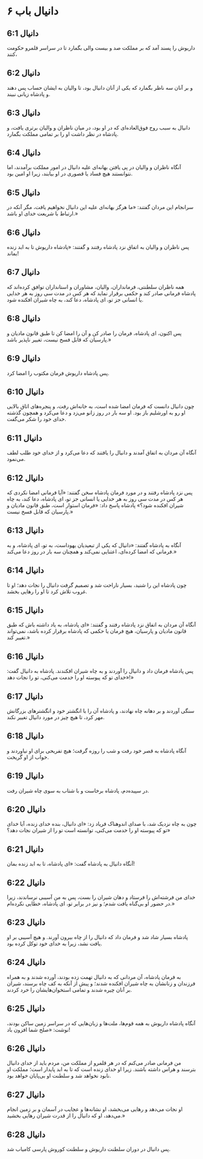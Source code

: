 # دانیال باب ۶

## دانیال 6:1
داریوش را پسند آمد که بر مملکت صد و بیست والی بگمارد تا در سراسر قلمرو حکومت کنند،

## دانیال 6:2
و بر آنان سه ناظر بگمارد که یکی از آنان دانیال بود، تا والیان به ایشان حساب پس دهند و پادشاه زیانی نبیند.

## دانیال 6:3
دانیال به سبب روح فوق‌العاده‌ای که در او بود، در میان ناظران و والیان برتری یافت، و پادشاه در نظر داشت او را بر تمامی مملکت بگمارد.

## دانیال 6:4
آنگاه ناظران و والیان در پی یافتن بهانه‌ای علیه دانیال در امور مملکت برآمدند، اما نتوانستند هیچ فساد یا قصوری در او بیابند، زیرا او امین بود.

## دانیال 6:5
سرانجام این مردان گفتند: «ما هرگز بهانه‌ای علیه این دانیال نخواهیم یافت، مگر آنکه در ارتباط با شریعت خدای او باشد.»

## دانیال 6:6
پس ناظران و والیان به اتفاق نزد پادشاه رفتند و گفتند: «پادشاه داریوش تا به ابد زنده بماند!

## دانیال 6:7
همه ناظران سلطنتی، فرمانداران، والیان، مشاوران و استانداران توافق کرده‌اند که پادشاه فرمانی صادر کند و حکمی برقرار نماید که هر کس در مدت سی روز به هر خدایی یا انسانی جز تو، ای پادشاه، دعا کند، به چاه شیران افکنده شود.

## دانیال 6:8
پس اکنون، ای پادشاه، فرمان را صادر کن و آن را امضا کن تا طبق قانون مادیان و پارسیان که قابل فسخ نیست، تغییر ناپذیر باشد.»

## دانیال 6:9
پس پادشاه داریوش فرمان مکتوب را امضا کرد.

## دانیال 6:10
چون دانیال دانست که فرمان امضا شده است، به خانه‌اش رفت، و پنجره‌های اتاق بالایی او رو به اورشلیم باز بود. او سه بار در روز زانو می‌زد و دعا می‌کرد و همچون گذشته خدای خود را شکر می‌گفت.

## دانیال 6:11
آنگاه آن مردان به اتفاق آمدند و دانیال را یافتند که دعا می‌کرد و از خدای خود طلب لطف می‌نمود.

## دانیال 6:12
پس نزد پادشاه رفتند و در مورد فرمان پادشاه سخن گفتند: «آیا فرمانی امضا نکردی که هر کس در مدت سی روز به هر خدایی یا انسانی جز تو، ای پادشاه، دعا کند، به چاه شیران افکنده شود؟» پادشاه پاسخ داد: «فرمان استوار است، طبق قانون مادیان و پارسیان که قابل فسخ نیست.»

## دانیال 6:13
آنگاه به پادشاه گفتند: «دانیال که یکی از تبعیدیان یهوداست، به تو، ای پادشاه، و به فرمانی که امضا کرده‌ای، اعتنایی نمی‌کند و همچنان سه بار در روز دعا می‌کند.»

## دانیال 6:14
چون پادشاه این را شنید، بسیار ناراحت شد و تصمیم گرفت دانیال را نجات دهد؛ او تا غروب تلاش کرد تا او را رهایی بخشد.

## دانیال 6:15
آنگاه آن مردان به اتفاق نزد پادشاه رفتند و گفتند: «ای پادشاه، به یاد داشته باش که طبق قانون مادیان و پارسیان، هیچ فرمان یا حکمی که پادشاه برقرار کرده باشد، نمی‌تواند تغییر کند.»

## دانیال 6:16
پس پادشاه فرمان داد و دانیال را آوردند و به چاه شیران افکندند. پادشاه به دانیال گفت: «خدای تو که پیوسته او را خدمت می‌کنی، تو را نجات دهد!»

## دانیال 6:17
سنگی آوردند و بر دهانه چاه نهادند، و پادشاه آن را با انگشتر خود و انگشترهای بزرگانش مهر کرد، تا هیچ چیز در مورد دانیال تغییر نکند.

## دانیال 6:18
آنگاه پادشاه به قصر خود رفت و شب را روزه گرفت؛ هیچ تفریحی برای او نیاوردند و خواب از او گریخت.

## دانیال 6:19
در سپیده‌دم، پادشاه برخاست و با شتاب به سوی چاه شیران رفت.

## دانیال 6:20
چون به چاه نزدیک شد، با صدای اندوهناک فریاد زد: «ای دانیال، بنده خدای زنده، آیا خدای تو که پیوسته او را خدمت می‌کنی، توانسته است تو را از شیران نجات دهد؟»

## دانیال 6:21
آنگاه دانیال به پادشاه گفت: «ای پادشاه، تا به ابد زنده بمان!

## دانیال 6:22
خدای من فرشته‌اش را فرستاد و دهان شیران را بست، پس به من آسیبی نرساندند، زیرا در حضور او بی‌گناه یافت شدم؛ و نیز در برابر تو، ای پادشاه، خطایی نکرده‌ام.»

## دانیال 6:23
پادشاه بسیار شاد شد و فرمان داد که دانیال را از چاه بیرون آورند. و هیچ آسیبی بر او یافت نشد، زیرا به خدای خود توکل کرده بود.

## دانیال 6:24
به فرمان پادشاه، آن مردانی که به دانیال تهمت زده بودند، آورده شدند و به همراه فرزندان و زنانشان به چاه شیران افکنده شدند؛ و پیش از آنکه به کف چاه برسند، شیران بر آنان چیره شدند و تمامی استخوان‌هایشان را خرد کردند.

## دانیال 6:25
آنگاه پادشاه داریوش به همه قوم‌ها، ملت‌ها و زبان‌هایی که در سراسر زمین ساکن بودند، نوشت: «صلح شما افزون باد!

## دانیال 6:26
من فرمانی صادر می‌کنم که در هر قلمرو از مملکت من، مردم باید از خدای دانیال بترسند و هراس داشته باشند. زیرا او خدای زنده است که تا به ابد پایدار است؛ مملکت او نابود نخواهد شد و سلطنت او بی‌پایان خواهد بود.

## دانیال 6:27
او نجات می‌دهد و رهایی می‌بخشد، او نشانه‌ها و عجایب در آسمان و بر زمین انجام می‌دهد، او که دانیال را از قدرت شیران رهایی بخشید.»

## دانیال 6:28
پس دانیال در دوران سلطنت داریوش و سلطنت کوروش پارسی کامیاب شد.
